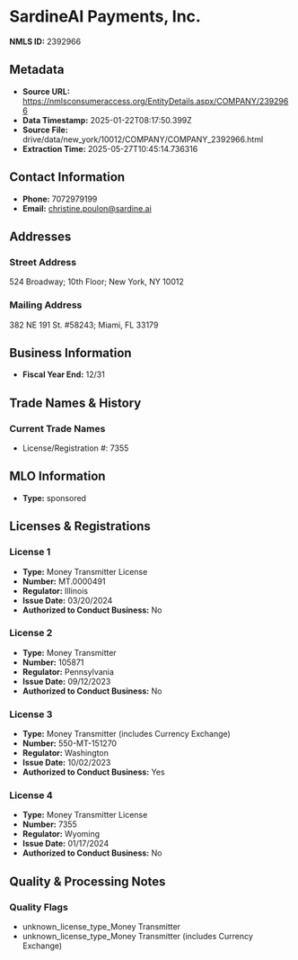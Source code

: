 # SardineAI Payments, Inc.

**NMLS ID:** 2392966

## Metadata
- **Source URL:** https://nmlsconsumeraccess.org/EntityDetails.aspx/COMPANY/2392966
- **Data Timestamp:** 2025-01-22T08:17:50.399Z
- **Source File:** drive/data/new_york/10012/COMPANY/COMPANY_2392966.html
- **Extraction Time:** 2025-05-27T10:45:14.736316

## Contact Information
- **Phone:** 7072979199
- **Email:** christine.poulon@sardine.ai

## Addresses
### Street Address
524 Broadway; 10th Floor; New York, NY 10012

### Mailing Address
382 NE 191 St. #58243; Miami, FL 33179

## Business Information
- **Fiscal Year End:** 12/31

## Trade Names & History
### Current Trade Names
- License/Registration #: 7355

## MLO Information
- **Type:** sponsored

## Licenses & Registrations

### License 1
- **Type:** Money Transmitter License
- **Number:** MT.0000491
- **Regulator:** Illinois
- **Issue Date:** 03/20/2024
- **Authorized to Conduct Business:** No

### License 2
- **Type:** Money Transmitter
- **Number:** 105871
- **Regulator:** Pennsylvania
- **Issue Date:** 09/12/2023
- **Authorized to Conduct Business:** No

### License 3
- **Type:** Money Transmitter (includes Currency Exchange)
- **Number:** 550-MT-151270
- **Regulator:** Washington
- **Issue Date:** 10/02/2023
- **Authorized to Conduct Business:** Yes

### License 4
- **Type:** Money Transmitter License
- **Number:** 7355
- **Regulator:** Wyoming
- **Issue Date:** 01/17/2024
- **Authorized to Conduct Business:** No

## Quality & Processing Notes
### Quality Flags
- unknown_license_type_Money Transmitter
- unknown_license_type_Money Transmitter (includes Currency Exchange)
